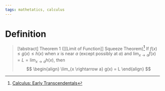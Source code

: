 ```yaml
---
tags: mathetatics, calculus
---
```


# Definition

> [!abstract] Theorem 1 ([[Limit of Function]] Squeeze Theorem)[^1]
> If $f(x) \leq g(x) \leq h(x)$ when $x$ is near $a$ (except possibly at $a$) and $\lim_{x \rightarrow a} f(x) = L = \lim_{x \rightarrow a} h(x)$, then
> $$
> \begin{align}
> \lim_{x \rightarrow a} g(x) = L
> \end{align}
> $$

[^1]: [Calculus: Early Transcendentals](zotero://open-pdf/library/items/EEFDQ9Y5?page=133)